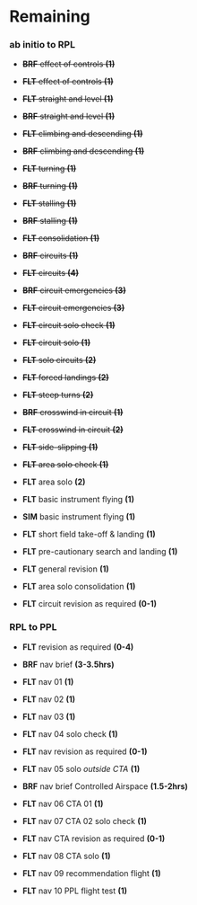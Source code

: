# Remaining

### ab initio to RPL

* ~~**BRF** effect of controls **(1)**~~

* ~~**FLT** effect of controls **(1)**~~

* ~~**FLT** straight and level **(1)**~~

* ~~**BRF** straight and level **(1)**~~

* ~~**FLT** climbing and descending **(1)**~~

* ~~**BRF** climbing and descending **(1)**~~

* ~~**FLT** turning **(1)**~~

* ~~**BRF** turning **(1)**~~

* ~~**FLT** stalling **(1)**~~

* ~~**BRF** stalling **(1)**~~

* ~~**FLT** consolidation **(1)**~~

* ~~**BRF** circuits **(1)**~~

* ~~**FLT** circuits **(4)**~~

* ~~**BRF** circuit emergencies **(3)**~~

* ~~**FLT** circuit emergencies **(3)**~~

* ~~**FLT** circuit solo check **(1)**~~

* ~~**FLT** circuit solo **(1)**~~

* ~~**FLT** solo circuits **(2)**~~

* ~~**FLT** forced landings **(2)**~~

* ~~**FLT** steep turns **(2)**~~

* ~~**BRF** crosswind in circuit **(1)**~~

* ~~**FLT** crosswind in circuit **(2)**~~

* ~~**FLT** side-slipping **(1)**~~

* ~~**FLT** area solo check **(1)**~~

* **FLT** area solo **(2)**

* **FLT** basic instrument flying **(1)**

* **SIM** basic instrument flying **(1)**

* **FLT** short field take-off & landing **(1)**

* **FLT** pre-cautionary search and landing **(1)**

* **FLT** general revision **(1)**

* **FLT** area solo consolidation **(1)**

* **FLT** circuit revision as required **(0-1)**

### RPL to PPL

* **FLT** revision as required **(0-4)**

* **BRF** nav brief **(3-3.5hrs)**

* **FLT** nav 01 **(1)**

* **FLT** nav 02 **(1)**

* **FLT** nav 03 **(1)**

* **FLT** nav 04 solo check **(1)**

* **FLT** nav revision as required **(0-1)**

* **FLT** nav 05 solo *outside CTA* **(1)**

* **BRF** nav brief Controlled Airspace **(1.5-2hrs)**

* **FLT** nav 06 CTA 01 **(1)**

* **FLT** nav 07 CTA 02 solo check **(1)**

* **FLT** nav CTA revision as required **(0-1)**

* **FLT** nav 08 CTA solo **(1)**

* **FLT** nav 09 recommendation flight **(1)**

* **FLT** nav 10 PPL flight test **(1)**
